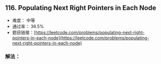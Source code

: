## 116. Populating Next Right Pointers in Each Node


- 难度： 中等
- 通过率： 36.5%
- 题目链接：[https://leetcode.com/problems/populating-next-right-pointers-in-each-node](https://leetcode.com/problems/populating-next-right-pointers-in-each-node)



### 解法：